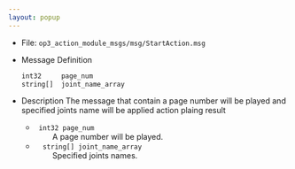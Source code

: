 ```yaml
---
layout: popup
---
```


- File: `op3_action_module_msgs/msg/StartAction.msg`
- Message Definition
    ```py
    int32     page_num
    string[]  joint_name_array
    ```

- Description
The message that contain a page number will be played and specified joints name will be applied action plaing result  

    * ` int32 page_num`  
&emsp;&emsp; A page number will be played.  
    * `  string[] joint_name_array`  
&emsp;&emsp; Specified joints names.   
